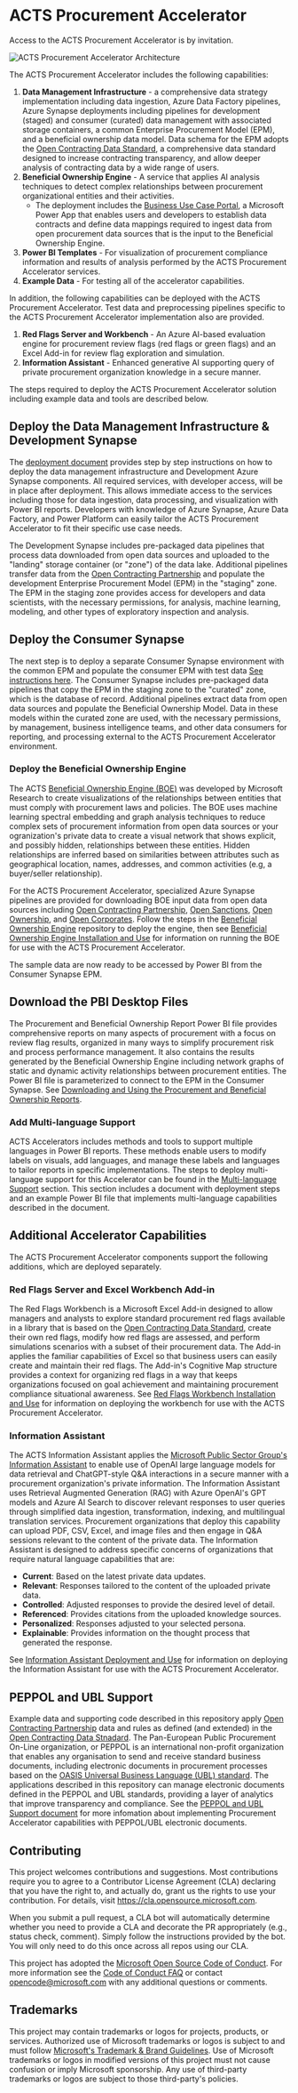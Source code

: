 # ACTS Procurement Accelerator

Access to the ACTS Procurement Accelerator is by invitation.

![ACTS Procurement Accelerator Architecture](./Architecture.png)

The ACTS Procurement Accelerator includes the following capabilities:

1. **Data Management Infrastructure** - a comprehensive data strategy implementation including data ingestion, Azure Data Factory pipelines, Azure Synapse deployments including pipelines for development (staged) and consumer (curated) data management with associated storage containers, a common Enterprise Procurement Model (EPM), and a beneficial ownership data model. Data schema for the EPM adopts the [Open Contracting Data Standard](https://www.open-contracting.org/data-standard/), a comprehensive data standard designed to increase contracting transparency, and allow deeper analysis of contracting data by a wide range of users.
2. **Beneficial Ownership Engine** - A service that applies AI analysis techniques to detect complex relationships between procurement organizational entities and their activities.
    - The deployment includes the [Business Use Case Portal](DeliveryIP_GitHub/BusinessUseCasePortal), a Microsoft Power App that enables users and developers to establish data contracts and define data mappings required to ingest data from open procurement data sources that is the input to the Beneficial Ownership Engine.
3. **Power BI Templates** - For visualization of procurement compliance information and results of analysis performed by the ACTS Procurement Accelerator services.
4. **Example Data** - For testing all of the accelerator capabilities.

In addition, the following capabilities can be deployed with the ACTS Procurement Accelerator. Test data and preprocessing pipelines specific to the ACTS Procurement Accelerator implementation also are provided.

1. **Red Flags Server and Workbench** - An Azure AI-based evaluation engine for procurement review flags (red flags or green flags) and an Excel Add-in for review flag exploration and simulation.
2. **Information Assistant** - Enhanced generative AI supporting query of private procurement organization knowledge in a secure manner.

The steps required to deploy the ACTS Procurement Accelerator solution including example data and tools are described below.

## Deploy the Data Management Infrastructure & Development Synapse

The [deployment document](DeliveryIP_GitHub/) provides step by step instructions on how to deploy the data management infrastructure and Development Azure Synapse components. All required services, with developer access, will be in place after deployment. This allows immediate access to the services including those for data ingestion, data processing, and visualization with Power BI reports. Developers with knowledge of Azure Synapse, Azure Data Factory, and Power Platform can easily tailor the ACTS Procurement Accelerator to fit their specific use case needs.

The Development Synapse includes pre-packaged data pipelines that process data downloaded from open data sources and uploaded to the "landing" storage container (or "zone") of the data lake. Additional pipelines transfer data from the [Open Contracting Partnership](https://www.open-contracting.org/data/) and populate the development Enterprise Procurement Model (EPM) in the "staging" zone. The EPM in the staging zone provides access for developers and data scientists, with the necessary permissions, for analysis, machine learning, modeling, and other types of exploratory inspection and analysis.

## Deploy the Consumer Synapse

The next step is to deploy a separate Consumer Synapse environment with the common EPM and populate the consumer EPM with test data [See instructions here](DeliveryIP_GitHub/consumers/procurement/). The Consumer Synapse includes pre-packaged data pipelines that copy the EPM in the staging zone to the "curated" zone, which is the database of record. Additional pipelines extract data from open data sources and populate the Beneficial Ownership Model. Data in these models within the curated zone are used, with the necessary permissions, by management, business intelligence teams, and other data consumers for reporting, and processing external to the ACTS Procurement Accelerator environment.

### Deploy the Beneficial Ownership Engine

The ACTS [Beneficial Ownership Engine (BOE)](https://github.com/mbarnettHMX/beneficial-ownership-engine) was developed by Microsoft Research to create visualizations of the relationships between entities that must comply with procurement laws and policies. The BOE uses machine learning spectral embedding and graph analysis techniques to reduce complex sets of procurement information from open data sources or your ogranization's private data to create a visual network that shows explicit, and possibly hidden, relationships between these entities. Hidden relationships are inferred based on similarities between attributes such as geographical location, names, addresses, and common activities (e.g, a buyer/seller relationship).

For the ACTS Procurement Accelerator, specialized Azure Synapse pipelines are provided for downloading BOE input data from open data sources including [Open Contracting Partnership](https://www.open-contracting.org/data/data-use/), [Open Sanctions](https://www.opensanctions.org/datasets/), [Open Ownership](https://register.openownership.org/download), and [Open Corporates](https://opencorporates.com/info/our-data/). Follow the steps in the [Beneficial Ownership Engine](https://github.com/mbarnettHMX/beneficial-ownership-engine) repository to deploy the engine, then see [Beneficial Ownership Engine Installation and Use](BeneficialOwnership/README.md) for information on running the BOE for use with the ACTS Procurement Accelerator.

The sample data are now ready to be accessed by Power BI from the Consumer Synapse EPM.

## Download the PBI Desktop Files

The Procurement and Beneficial Ownership Report Power BI file provides comprehensive reports on many aspects of procurement with a focus on review flag results, organized in many ways to simplify procurement risk and process performance management. It also contains the results generated by the Beneficial Ownership Engine including network graphs of static and dynamic activity relationships between procurement entities. The Power BI file is parameterized to connect to the EPM in the Consumer Synapse. See [Downloading and Using the Procurement and Beneficial Ownership Reports](DemoReports/README.md).

### Add Multi-language Support

ACTS Accelerators includes methods and tools to support multiple languages in Power BI reports. These methods enable users to modify labels on visuals, add languages, and manage these labels and languages to tailor reports in specific implementations. The steps to deploy multi-language support for this Accelerator can be found in the [Multi-language Support](MultiLanguageSupport/) section. This section includes a document with deployment steps and an example Power BI file that implements multi-language capabilities described in the document.

## Additional Accelerator Capabilities

The ACTS Procurement Accelerator components support the following additions, which are deployed separately.

### Red Flags Server and Excel Workbench Add-in

The Red Flags Workbench is a Microsoft Excel Add-in designed to allow managers and analysts to explore standard procurement red flags available in a library that is based on the [Open Contracting Data Standard](https://www.open-contracting.org/data-standard/), create their own red flags, modify how red flags are assessed, and perform simulations scenarios with a subset of their procurement data. The Add-in applies the familiar capabilities of Excel so that business users can easily create and maintain their red flags. The Add-in's Cognitive Map structure provides a context for organizing red flags in a way that keeps organizations focused on goal achievement and maintaining procurement compliance situational awareness. See [Red Flags Workbench Installation and Use](RedFlagsServer_and_Workbench/README.md) for information on deploying the workbench for use with the ACTS Procurement Accelerator.

### Information Assistant

The ACTS Information Assistant applies the [Microsoft Public Sector Group's Information Assistant](https://github.com/microsoft/PubSec-Info-Assistant) to enable use of OpenAI large language models for data retrieval and ChatGPT-style Q&A interactions in a secure manner with a procurement organization's private information. The Information Assistant uses Retrieval Augmented Generation (RAG) with Azure OpenAI's GPT models and Azure AI Search to discover relevant responses to user queries through simplified data ingestion, transformation, indexing, and multilingual translation services. Procurement organizations that deploy this capability can upload PDF, CSV, Excel, and image files and then engage in Q&A sessions relevant to the content of the private data. The Information Assistant is designed to address specific concerns of organizations that require natural language capabilities that are:

- **Current**: Based on the latest private data updates.
- **Relevant**: Responses tailored to the content of the uploaded private data.
- **Controlled**: Adjusted responses to provide the desired level of detail.
- **Referenced**: Provides citations from the uploaded knowledge sources.
- **Personalized**: Responses adjusted to your selected persona.
- **Explainable**: Provides information on the thought process that generated the response.

See [Information Assistant Deployment and Use](InformationAssistant/README.md) for information on deploying the Information Assistant for use with the ACTS Procurement Accelerator.

## PEPPOL and UBL Support
Example data and supporting code described in this repository apply [Open Contracting Partnership](https://www.open-contracting.org/) data and rules as defined (and extended) in the [Open Contracting Data Stnadard](https://standard.open-contracting.org/latest). The Pan-European Public Procurement On-Line organization, or PEPPOL is an international non-profit organization that enables any organisation to send and receive standard business documents, including electronic documents in procurement processes based on the [OASIS Universal Business Language (UBL) standard](https://docs.oasis-open.org/ubl/UBL-2.4.html). The applications described in this repository can manage electronic documents defined in the PEPPOL and UBL standards, providing a layer of analytics that improve transparency and compliance. See the [PEPPOL and UBL Support document](./PEPPOL_UBL/README.md) for more infomation about implementing Procurement Accelerator capabilities with PEPPOL/UBL electronic documents.

## Contributing

This project welcomes contributions and suggestions.  Most contributions require you to agree to a Contributor License Agreement (CLA) declaring that you have the right to, and actually do, grant us the rights to use your contribution. For details, visit <https://cla.opensource.microsoft.com>.

When you submit a pull request, a CLA bot will automatically determine whether you need to provide a CLA and decorate the PR appropriately (e.g., status check, comment). Simply follow the instructions provided by the bot. You will only need to do this once across all repos using our CLA.

This project has adopted the [Microsoft Open Source Code of Conduct](https://opensource.microsoft.com/codeofconduct/).
For more information see the [Code of Conduct FAQ](https://opensource.microsoft.com/codeofconduct/faq/) or
contact [opencode@microsoft.com](mailto:opencode@microsoft.com) with any additional questions or comments.

## Trademarks

This project may contain trademarks or logos for projects, products, or services. Authorized use of Microsoft trademarks or logos is subject to and must follow
[Microsoft's Trademark & Brand Guidelines](https://www.microsoft.com/en-us/legal/intellectualproperty/trademarks/usage/general).
Use of Microsoft trademarks or logos in modified versions of this project must not cause confusion or imply Microsoft sponsorship. Any use of third-party trademarks or logos are subject to those third-party's policies.
